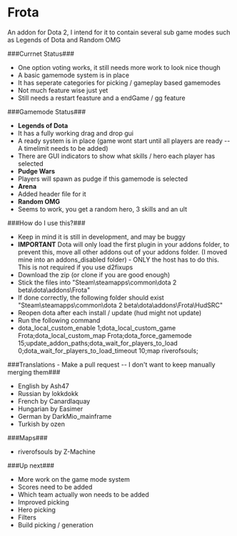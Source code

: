 Frota
=====

An addon for Dota 2, I intend for it to contain several sub game modes such as Legends of Dota and Random OMG

###Currnet Status###
 - One option voting works, it still needs more work to look nice though
 - A basic gamemode system is in place
  - It has seperate categories for picking / gameplay based gamemodes
  - Not much feature wise just yet
  - Still needs a restart feasture and a endGame / gg feature

###Gamemode Status###
 - **Legends of Dota**
  - It has a fully working drag and drop gui
  - A ready system is in place (game wont start until all players are ready -- A timelimit needs to be added)
  - There are GUI indicators to show what skills / hero each player has selected
 - **Pudge Wars**
  - Players will spawn as pudge if this gamemode is selected
 - **Arena**
  - Added header file for it
 - **Random OMG**
  - Seems to work, you get a random hero, 3 skills and an ult

###How do I use this?###
 - Keep in mind it is still in development, and may be buggy
 - **IMPORTANT** Dota will only load the first plugin in your addons folder, to prevent this, move all other addons out of your addons folder. (I moved mine into an addons_disabled folder) - ONLY the host has to do this. This is not required if you use d2fixups
 - Download the zip (or clone if you are good enough)
 - Stick the files into "Steam\steamapps\common\dota 2 beta\dota\addons\Frota"
 - If done correctly, the following folder should exist "Steam\steamapps\common\dota 2 beta\dota\addons\Frota\HudSRC"
 - Reopen dota after each install / update (hud might not update)
 - Run the following command
  - dota_local_custom_enable 1;dota_local_custom_game Frota;dota_local_custom_map Frota;dota_force_gamemode 15;update_addon_paths;dota_wait_for_players_to_load 0;dota_wait_for_players_to_load_timeout 10;map riverofsouls;

###Translations - Make a pull request -- I don't want to keep manually merging them###
 - English by Ash47
 - Russian by lokkdokk
 - French by Canardlaquay
 - Hungarian by Easimer
 - German by DarkMio_mainframe
 - Turkish by ozen

###Maps###
 - riverofsouls by Z-Machine

###Up next###
 - More work on the game mode system
  - Scores need to be added
  - Which team actually won needs to be added
 - Improved picking
  - Hero picking
  - Filters
  - Build picking / generation
